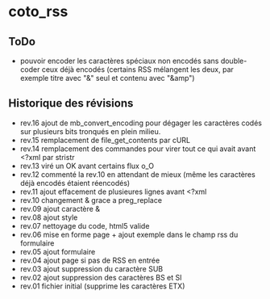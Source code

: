 coto_rss
===

## ToDo

* pouvoir encoder les caractères spéciaux non encodés sans double-coder ceux déjà encodés (certains RSS mélangent les deux, par exemple titre avec "&" seul et contenu avec "&amp")

## Historique des révisions

* rev.16 ajout de mb_convert_encoding pour dégager les caractères codés sur plusieurs bits tronqués en plein milieu.
* rev.15 remplacement de file_get_contents par cURL
* rev.14 remplacement des commandes pour virer tout ce qui avait avant <?xml par stristr
* rev.13 viré un OK avant certains flux o_O
* rev.12 commenté la rev.10 en attendant de mieux (même les caractères déjà encodés étaient réencodés)
* rev.11 ajout effacement de plusieures lignes avant <?xml
* rev.10 changement & grace a preg_replace
* rev.09 ajout caractère &
* rev.08 ajout style
* rev.07 nettoyage du code, html5 valide
* rev.06 mise en forme page + ajout exemple dans le champ rss du formulaire
* rev.05 ajout formulaire
* rev.04 ajout page si pas de RSS en entrée
* rev.03 ajout suppression du caractère SUB
* rev.02 ajout suppression des caractères BS et SI
* rev.01 fichier initial (supprime les caractères ETX)
